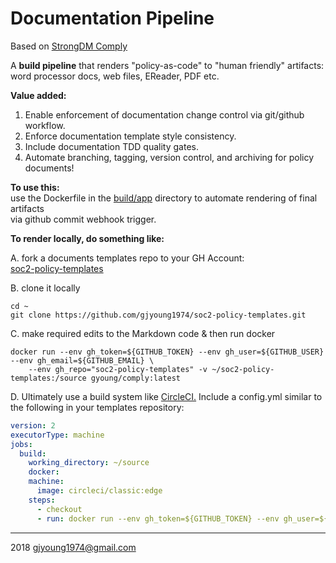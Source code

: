 # Documentation Pipeline    

Based on [StrongDM Comply](https://github.com/strongdm/comply)    

A **build pipeline** that renders "policy-as-code" to "human friendly" artifacts: word processor docs, web files, EReader, PDF etc.    

**Value added:**     
1. Enable enforcement of documentation change control via git/github workflow.
1. Enforce documentation template style consistency.
1. Include documentation TDD quality gates.
1. Automate  branching, tagging, version control, and archiving for policy documents!

**To use this:**     
use the Dockerfile in the [build/app](./build/app) directory to automate rendering of final artifacts    
via github commit webhook trigger.

**To render locally, do something like:**    

A. fork a documents templates repo to your GH Account:    
[soc2-policy-templates](https://github.com/gjyoung1974/soc2-policy-templates)     

B. clone it locally  

```shell
cd ~
git clone https://github.com/gjyoung1974/soc2-policy-templates.git
```

C. make required edits to the Markdown code & then run docker     

```shell
docker run --env gh_token=${GITHUB_TOKEN} --env gh_user=${GITHUB_USER} --env gh_email=${GITHUB_EMAIL} \
    --env gh_repo="soc2-policy-templates" -v ~/soc2-policy-templates:/source gyoung/comply:latest
```

D. Ultimately use a build system like [CircleCI.](https://circleci.com) Include a config.yml similar to the following in your templates repository:

```yaml
version: 2
executorType: machine
jobs:
  build:
    working_directory: ~/source
    docker:
    machine:
      image: circleci/classic:edge
    steps:
      - checkout
      - run: docker run --env gh_token=${GITHUB_TOKEN} --env gh_user=${GITHUB_USER} --env gh_email=${GITHUB_EMAIL} --env gh_repo=${GITHUB_REPO} ${COMPLY_APP_IMAGE}
```   

---    
2018 gjyoung1974@gmail.com
